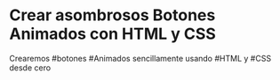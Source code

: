# Crear asombrosos Botones Animados con HTML y CSS
 Crearemos #botones #Animados  sencillamente usando #HTML y #CSS desde cero
